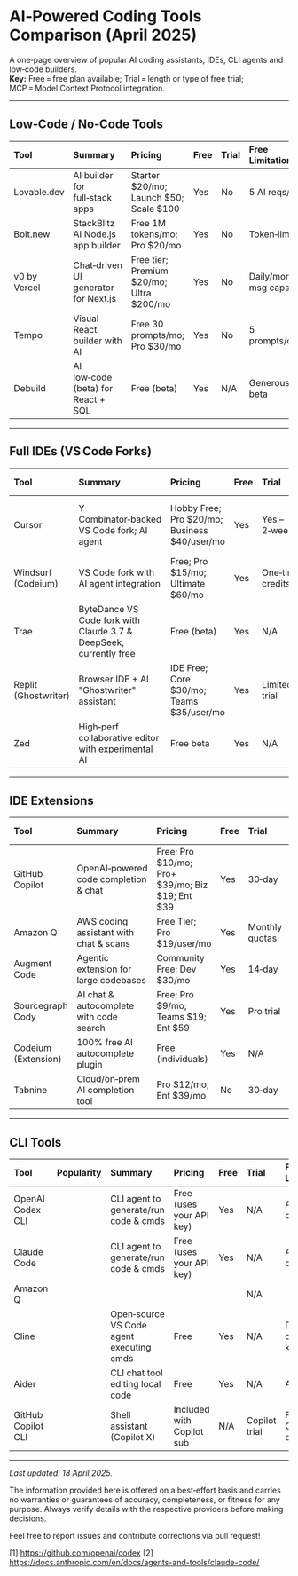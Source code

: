 # AI‑Powered Coding Tools Comparison (April 2025)

A one‑page overview of popular AI coding assistants, IDEs, CLI agents and low‑code builders.  
**Key:** Free = free plan available; Trial = length or type of free trial; MCP = Model Context Protocol integration.

---

## Low‑Code / No‑Code Tools

| Tool         | Summary                              | Pricing                                  | Free   | Trial   | Free Limitations       | MCP   | Observations             |
|:-------------|:-------------------------------------|:-----------------------------------------|:-------|:--------|:-----------------------|:------|:-------------------------|
| Lovable.dev  | AI builder for full‑stack apps       | Starter $20/mo; Launch $50; Scale $100   | Yes    | No      | 5 AI reqs/day          | No    | Quick MVPs               |
| Bolt.new     | StackBlitz AI Node.js app builder    | Free 1M tokens/mo; Pro $20/mo            | Yes    | No      | Token‑limited          | No    | Generous free tokens     |
| v0 by Vercel | Chat‑driven UI generator for Next.js | Free tier; Premium $20/mo; Ultra $200/mo | Yes    | No      | Daily/monthly msg caps | No    | Seamless Vercel deploy   |
| Tempo        | Visual React builder with AI         | Free 30 prompts/mo; Pro $30/mo           | Yes    | No      | 5 prompts/day          | No    | Collaborative design‑dev |
| Debuild      | AI low‑code (beta) for React + SQL   | Free (beta)                              | Yes    | N/A     | Generous in beta       | No    | Free during beta         |

---

## Full IDEs (VS Code Forks)

| Tool                 | Summary                                                                          | Pricing                                      | Free   | Trial            | Free Limitations                            | MCP   | Observations                     |
|:---------------------|:---------------------------------------------------------------------------------|:---------------------------------------------|:-------|:-----------------|:--------------------------------------------|:------|:---------------------------------|
| Cursor               | Y Combinator‑backed VS Code fork; AI agent                                       | Hobby Free; Pro $20/mo; Business $40/user/mo | Yes    | Yes – 2‑week     | 2 000 completions & 50 GPT‑4/Claude reqs/mo | Yes   | Agentic mode; closed‑source fork |
| Windsurf (Codeium)   | VS Code fork with AI agent integration                                           | Free; Pro $15/mo; Ultimate $60/mo            | Yes    | One‑time credits |                                             | Yes   |                                  |
| Trae                 | ByteDance VS Code fork with Claude 3.7 & DeepSeek, currently free                | Free (beta)                                  | Yes    | N/A              | None at launch                              | No    | Unlimited Claude usage now       |
| Replit (Ghostwriter) | Browser IDE + AI "Ghostwriter" assistant                                         | IDE Free; Core $30/mo; Teams $35/user/mo     | Yes    | Limited trial    | One‑time AI credits                         | Yes   | Strong free IDE, paid AI         |
| Zed                  | High‑perf collaborative editor with experimental AI                              | Free beta                                    | Yes    | N/A              | Beta rate limits                            | Yes   | Focus on speed & collaboration   |

---

## IDE Extensions

| Tool                     | Summary                                 | Pricing                                         | Free   | Trial          | Free Limitations                | MCP   | Observations             |
|:-------------------------|:----------------------------------------|:------------------------------------------------|:-------|:---------------|:--------------------------------|:------|:-------------------------|
| GitHub Copilot           | OpenAI‑powered code completion & chat   | Free; Pro $10/mo; Pro+ $39/mo; Biz $19; Ent $39 | Yes    | 30‑day         | 2 000 completions & 50 chats/mo | Yes   | Free for students/OSS    |
| Amazon Q                 | AWS coding assistant with chat & scans  | Free Tier; Pro $19/user/mo                      | Yes    | Monthly quotas | 50 chats & 5 gens/mo            | Yes   | Great for AWS APIs       |
| Augment Code             | Agentic extension for large codebases   | Community Free; Dev $30/mo                      | Yes    | 14‑day         | ~3 000 msgs/mo                  | Yes   | Open‑source core         |
| Sourcegraph Cody         | AI chat & autocomplete with code search | Free; Pro $9/mo; Teams $19; Ent $59             | Yes    | Pro trial      | 200 chats/mo                    | Yes   | Excellent for multi‑repo |
| Codeium (Extension)      | 100% free AI autocomplete plugin        | Free (individuals)                              | Yes    | N/A            | None                            | Yes   | Top free alternative     |
| Tabnine                  | Cloud/on‑prem AI completion tool        | Pro $12/mo; Ent $39/mo                          | No     | 30‑day         | n/a                             | No    | Free plan discontinued   |

---

## CLI Tools

| Tool               | Popularity | Summary                                   | Pricing                    | Free   | Trial         | Free Limitations     | MCP   | Observations          | Link    |
|:-------------------|:-----------|:------------------------------------------|:---------------------------|:-------|:--------------|:---------------------|:------|:----------------------|---------|
| OpenAI Codex CLI   |            | CLI agent to generate/run code & cmds     | Free (uses your API key)   | Yes    | N/A           | API quota only       | No    | Open‑source           | [#][1]  |
| Claude Code        |            | CLI agent to generate/run code & cmds     | Free (uses your API key)   | Yes    | N/A           | API quota only       | No    |                       | [#][2]  |
| Amazon Q           |            |                                           |                            |        | N/A           |                      | No    |                       |         |
| Cline              |            | Open‑source VS Code agent executing cmds  | Free                       | Yes    | N/A           | Depends on API keys  | Yes   | MCP tools marketplace |         |
| Aider              |            | CLI chat tool editing local code          | Free                       | Yes    | N/A           | API limits           | No    | Great for refactors   |         |
| GitHub Copilot CLI |            | Shell assistant (Copilot X)               | Included with Copilot sub  | N/A    | Copilot trial | Follows Copilot caps | No    | Tech preview          |         |

---


*Last updated: 18 April 2025.*

The information provided here is offered on a best‑effort basis and carries no warranties or guarantees of accuracy, completeness, or fitness for any purpose. Always verify details with the respective providers before making decisions.

Feel free to report issues and contribute corrections via pull request!

[1] https://github.com/openai/codex
[2] https://docs.anthropic.com/en/docs/agents-and-tools/claude-code/
